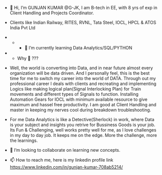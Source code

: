 - 👋 Hi, I’m GUNJAN KUMAR @G-JK, I am B-tech in EE, with 8 yrs of exp in Client Handling and Projects Coordinator.
- Clients like Indian Railway, RITES, RVNL, Tata Steel, IOCL, HPCL & ATOS India Pvt Ltd
- - - 🌱 I’m currently learning Data Analytics/SQL/PYTHON
- - Why 👀  ??? 
- Well, the world is converting into Data, and in near future almost every organization will be data driven. And I personally feel, this is the best time for me to switch my career into the world of DATA. Through out my professional career I  deals with clients and recreating and implementing Logics like making logical plan(Signal Interlocking Plan) for Train movements and different types of Signals to function. Installing Automation Gears for IOCL with minimum available resource to give maximum and hassel free productivity. I am good at Client Handling and master in keeping my nerves cool during breakdown troubleshooting.
- For me Data Analytics is like a Detective(Sherlock) in work, where Data is your subject and insights you retrive for Bussiness Goods is your job. Its Fun & Challenging, well works pretty well for me, as I love challenges in my day to day job. It keeps me on the edge. More the challenge, more the learnings.

- 💞️ I’m looking to collaborate on learning new concepts.
- 📫 How to reach me, here is my linkedin profile link
https://www.linkedin.com/in/gunjan-kumar-708ab5214/

<!---
G-JK/G-JK is a ✨ special ✨ repository because its `README.md` (this file) appears on your GitHub profile.
You can click the Preview link to take a look at your changes.
--->
